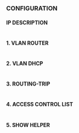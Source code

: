 ### CONFIGURATION

#### IP DESCRIPTION
```shell

```
#### 1. VLAN ROUTER
```shell

```
#### 2. VLAN DHCP
```shell

```

#### 3. ROUTING-TRIP
```shell

```

#### 4. ACCESS CONTROL LIST
```shel

```

#### 5. SHOW HELPER
```shel

```
